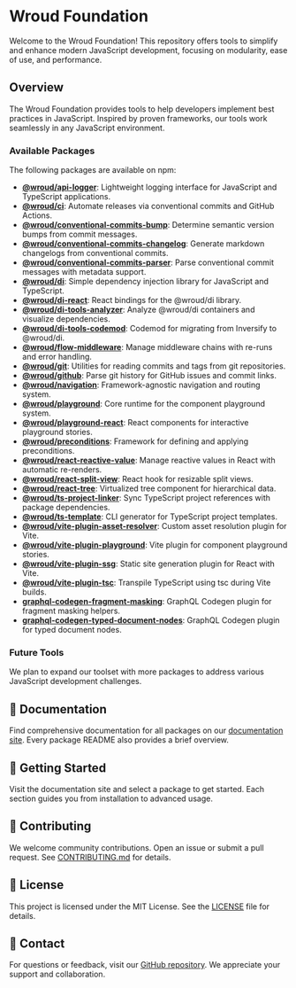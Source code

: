 # Wroud Foundation

Welcome to the Wroud Foundation! This repository offers tools to simplify and enhance modern JavaScript development, focusing on modularity, ease of use, and performance.

## Overview

The Wroud Foundation provides tools to help developers implement best practices in JavaScript. Inspired by proven frameworks, our tools work seamlessly in any JavaScript environment.

### Available Packages

The following packages are available on npm:

- [**@wroud/api-logger**](packages/@wroud/api-logger): Lightweight logging interface for JavaScript and TypeScript applications.
- [**@wroud/ci**](packages/@wroud/ci): Automate releases via conventional commits and GitHub Actions.
- [**@wroud/conventional-commits-bump**](packages/@wroud/conventional-commits-bump): Determine semantic version bumps from commit messages.
- [**@wroud/conventional-commits-changelog**](packages/@wroud/conventional-commits-changelog): Generate markdown changelogs from conventional commits.
- [**@wroud/conventional-commits-parser**](packages/@wroud/conventional-commits-parser): Parse conventional commit messages with metadata support.
- [**@wroud/di**](packages/@wroud/di): Simple dependency injection library for JavaScript and TypeScript.
- [**@wroud/di-react**](packages/@wroud/di-react): React bindings for the @wroud/di library.
- [**@wroud/di-tools-analyzer**](packages/@wroud/di-tools-analyzer): Analyze @wroud/di containers and visualize dependencies.
- [**@wroud/di-tools-codemod**](packages/@wroud/di-tools-codemod): Codemod for migrating from Inversify to @wroud/di.
- [**@wroud/flow-middleware**](packages/@wroud/flow-middleware): Manage middleware chains with re-runs and error handling.
- [**@wroud/git**](packages/@wroud/git): Utilities for reading commits and tags from git repositories.
- [**@wroud/github**](packages/@wroud/github): Parse git history for GitHub issues and commit links.
- [**@wroud/navigation**](packages/@wroud/navigation): Framework-agnostic navigation and routing system.
- [**@wroud/playground**](packages/@wroud/playground): Core runtime for the component playground system.
- [**@wroud/playground-react**](packages/@wroud/playground-react): React components for interactive playground stories.
- [**@wroud/preconditions**](packages/@wroud/preconditions): Framework for defining and applying preconditions.
- [**@wroud/react-reactive-value**](packages/@wroud/react-reactive-value): Manage reactive values in React with automatic re-renders.
- [**@wroud/react-split-view**](packages/@wroud/react-split-view): React hook for resizable split views.
- [**@wroud/react-tree**](packages/@wroud/react-tree): Virtualized tree component for hierarchical data.
- [**@wroud/ts-project-linker**](packages/@wroud/ts-project-linker): Sync TypeScript project references with package dependencies.
- [**@wroud/ts-template**](packages/@wroud/ts-template): CLI generator for TypeScript project templates.
- [**@wroud/vite-plugin-asset-resolver**](packages/@wroud/vite-plugin-asset-resolver): Custom asset resolution plugin for Vite.
- [**@wroud/vite-plugin-playground**](packages/@wroud/vite-plugin-playground): Vite plugin for component playground stories.
- [**@wroud/vite-plugin-ssg**](packages/@wroud/vite-plugin-ssg): Static site generation plugin for React with Vite.
- [**@wroud/vite-plugin-tsc**](packages/@wroud/vite-plugin-tsc): Transpile TypeScript using tsc during Vite builds.
- [**graphql-codegen-fragment-masking**](packages/graphql-codegen-fragment-masking): GraphQL Codegen plugin for fragment masking helpers.
- [**graphql-codegen-typed-document-nodes**](packages/graphql-codegen-typed-document-nodes): GraphQL Codegen plugin for typed document nodes.

### Future Tools

We plan to expand our toolset with more packages to address various JavaScript development challenges.

## 📖 Documentation

Find comprehensive documentation for all packages on our [documentation site](https://wroud.dev). Every package README also provides a brief overview.

## 🚀 Getting Started

Visit the documentation site and select a package to get started. Each section guides you from installation to advanced usage.

## 🤝 Contributing

We welcome community contributions. Open an issue or submit a pull request. See [CONTRIBUTING.md](CONTRIBUTING.md) for details.

## 📜 License

This project is licensed under the MIT License. See the [LICENSE](LICENSE) file for details.

## 💬 Contact

For questions or feedback, visit our [GitHub repository](https://github.com/wroud/foundation). We appreciate your support and collaboration.
